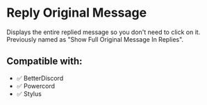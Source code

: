 # Reply Original Message

Displays the entire replied message so you don't need to click on it. Previously named as "Show Full Original Message In Replies".

## Compatible with:

- ✅ BetterDiscord
- ✅ Powercord
- ✅ Stylus
